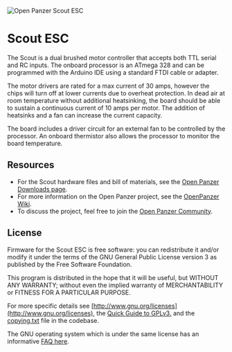 ![Open Panzer Scout ESC](http://www.openpanzer.org/images/github/scout_git.jpg)
# Scout ESC

The Scout is a dual brushed motor controller that accepts both TTL serial and RC inputs. The onboard processor is an ATmega 328 and can be programmed with the Arduino IDE using a standard FTDI cable or adapter. 

The motor drivers are rated for a max current of 30 amps, however the chips will turn off at lower currents due to overheat protection. In dead air at room temperature without additional heatsinking, the board should be able to sustain a continuous current of 10 amps per motor. The addition of heatsinks and a fan can increase the current capacity.

The board includes a driver circuit for an external fan to be controlled by the processor. An onboard thermistor also allows the processor to monitor the board temperature. 

## Resources
  * For the Scout hardware files and bill of materials, see the [Open Panzer Downloads page](http://openpanzer.org/downloads).
  * For more information on the Open Panzer project, see the [OpenPanzer Wiki](http://www.openpanzer.org/wiki).
  * To discuss the project, feel free to join the [Open Panzer Community](http://openpanzer.org/forum/index.php?action=forum).

## License
Firmware for the Scout ESC is free software: you can redistribute it and/or modify it under the terms of the GNU General Public License version 3 as published by the Free Software Foundation.

This program is distributed in the hope that it will be useful, but WITHOUT ANY WARRANTY; without even the implied warranty of MERCHANTABILITY or FITNESS FOR A PARTICULAR PURPOSE. 

For more specific details see [http://www.gnu.org/licenses](http://www.gnu.org/licenses), the [Quick Guide to GPLv3.](http://www.gnu.org/licenses/quick-guide-gplv3.html) and the [copying.txt](https://github.com/OpenPanzerProject/TCB/blob/master/COPYING.txt) file in the codebase.

The GNU operating system which is under the same license has an informative [FAQ here](http://www.gnu.org/licenses/gpl-faq.html).


